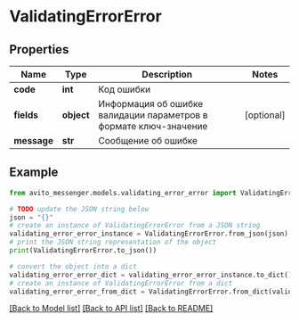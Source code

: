 # ValidatingErrorError


## Properties

Name | Type | Description | Notes
------------ | ------------- | ------------- | -------------
**code** | **int** | Код ошибки | 
**fields** | **object** | Информация об ошибке валидации параметров в формате ключ-значение | [optional] 
**message** | **str** | Сообщение об ошибке | 

## Example

```python
from avito_messenger.models.validating_error_error import ValidatingErrorError

# TODO update the JSON string below
json = "{}"
# create an instance of ValidatingErrorError from a JSON string
validating_error_error_instance = ValidatingErrorError.from_json(json)
# print the JSON string representation of the object
print(ValidatingErrorError.to_json())

# convert the object into a dict
validating_error_error_dict = validating_error_error_instance.to_dict()
# create an instance of ValidatingErrorError from a dict
validating_error_error_from_dict = ValidatingErrorError.from_dict(validating_error_error_dict)
```
[[Back to Model list]](../README.md#documentation-for-models) [[Back to API list]](../README.md#documentation-for-api-endpoints) [[Back to README]](../README.md)


